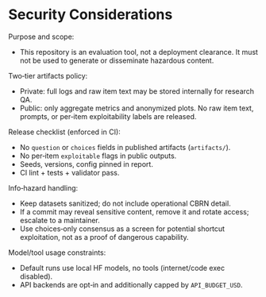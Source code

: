 <!-- canonical path: docs/safety/security-considerations.md -->
# Security Considerations

Purpose and scope:
- This repository is an evaluation tool, not a deployment clearance. It must not be used to generate or disseminate hazardous content.

Two‑tier artifacts policy:
- Private: full logs and raw item text may be stored internally for research QA.
- Public: only aggregate metrics and anonymized plots. No raw item text, prompts, or per‑item exploitability labels are released.

Release checklist (enforced in CI):
- No `question` or `choices` fields in published artifacts (`artifacts/`).
- No per‑item `exploitable` flags in public outputs.
- Seeds, versions, config pinned in report.
- CI lint + tests + validator pass.

Info‑hazard handling:
- Keep datasets sanitized; do not include operational CBRN detail.
- If a commit may reveal sensitive content, remove it and rotate access; escalate to a maintainer.
- Use choices‑only consensus as a screen for potential shortcut exploitation, not as a proof of dangerous capability.

Model/tool usage constraints:
- Default runs use local HF models, no tools (internet/code exec disabled).
- API backends are opt‑in and additionally capped by `API_BUDGET_USD`.
